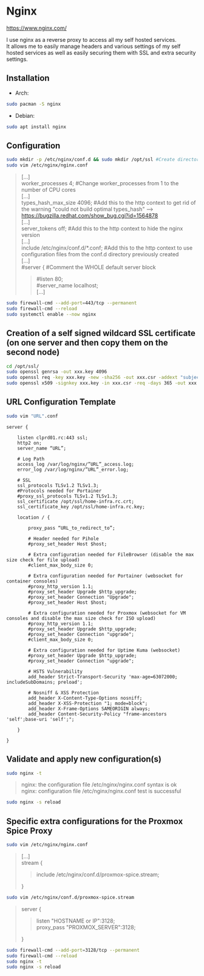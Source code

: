 # Nginx

<https://www.nginx.com/>

I use nginx as a reverse proxy to access all my self hosted services.  
It allows me to easily manage headers and various settings of my self hosted services as well as easily securing them with SSL and extra security settings.

## Installation

- Arch:

```bash
sudo pacman -S nginx
```

- Debian:

```bash
sudo apt install nginx
```

## Configuration

```bash
sudo mkdir -p /etc/nginx/conf.d && sudo mkdir /opt/ssl #Create directories for URL configuration files and ssl related files
sudo vim /etc/nginx/nginx.conf
```

> [...]  
> worker_processes 4; #Change worker_processes from 1 to the number of CPU cores  
> [...]  
> types_hash_max_size 4096; #Add this to the http context to get rid of the warning "could not build optimal types_hash" --> <https://bugzilla.redhat.com/show_bug.cgi?id=1564878>  
> [...]  
> server_tokens off; #Add this to the http context to hide the nginx version  
> [...]  
> include /etc/nginx/conf.d/\*.conf; #Add this to the http context to use configuration files from the conf.d directory previously created  
> [...]  
> #server { #Comment the WHOLE default server block  
> > #listen       80;  
> > #server_name  localhost;  
> > [...]

```bash
sudo firewall-cmd --add-port=443/tcp --permanent
sudo firewall-cmd --reload
sudo systemctl enable --now nginx
```

## Creation of a self signed wildcard SSL certificate (on one server and then copy them on the second node)

```bash
cd /opt/ssl/
sudo openssl genrsa -out xxx.key 4096
sudo openssl req -key xxx.key -new -sha256 -out xxx.csr -addext "subjectAltName = DNS:CN_OF_CERTIFICATE"
sudo openssl x509 -signkey xxx.key -in xxx.csr -req -days 365 -out xxx.crt
```

## URL Configuration Template

```bash
sudo vim "URL".conf
```

```text
server {

    listen clprd01.rc:443 ssl;
    http2 on;
    server_name “URL”;

    # Log Path
    access_log /var/log/nginx/”URL”_access.log;
    error_log /var/log/nginx/”URL”_error.log;

    # SSL
    ssl_protocols TLSv1.2 TLSv1.3;
    #Protocols needed for Portainer
    #proxy_ssl_protocols TLSv1.2 TLSv1.3;
    ssl_certificate /opt/ssl/home-infra.rc.crt;
    ssl_certificate_key /opt/ssl/home-infra.rc.key;

    location / {

        proxy_pass “URL_to_redirect_to”;

        # Header needed for Pihole
        #proxy_set_header Host $host;

        # Extra configuration needed for FileBrowser (disable the max size check for file upload)
        #client_max_body_size 0;

        # Extra configuration needed for Portainer (websocket for container consoles)
        #proxy_http_version 1.1;
        #proxy_set_header Upgrade $http_upgrade;
        #proxy_set_header Connection "Upgrade";
        #proxy_set_header Host $host;

        # Extra configuration needed for Proxmox (websocket for VM consoles and disable the max size check for ISO upload)
        #proxy_http_version 1.1;
        #proxy_set_header Upgrade $http_upgrade;
        #proxy_set_header Connection "upgrade";
        #client_max_body_size 0;

        # Extra configuration needed for Uptime Kuma (websocket)
        #proxy_set_header Upgrade $http_upgrade;
        #proxy_set_header Connection "upgrade";

        # HSTS Vulnerability
        add_header Strict-Transport-Security 'max-age=63072000; includeSubDomains; preload';

        # Nosniff & XSS Protection
        add_header X-Content-Type-Options nosniff;
        add_header X-XSS-Protection "1; mode=block";
        add_header X-Frame-Options SAMEORIGIN always;
        add_header Content-Security-Policy "frame-ancestors 'self';base-uri 'self';";

    }

}
```

## Validate and apply new configuration(s)

```bash
sudo nginx -t
```

> nginx: the configuration file /etc/nginx/nginx.conf syntax is ok  
> nginx: configuration file /etc/nginx/nginx.conf test is successful

```bash
sudo nginx -s reload
```

## Specific extra configurations for the Proxmox Spice Proxy

```bash
sudo vim /etc/nginx/nginx.conf
```

> [...]  
> stream {  
> > include /etc/nginx/conf.d/proxmox-spice.stream;  
>
> }

```bash
sudo vim /etc/nginx/conf.d/proxmox-spice.stream
```

> server {  
> > listen "HOSTNAME or IP":3128;  
> > proxy_pass "PROXMOX_SERVER":3128;  
>  
> }

```bash
sudo firewall-cmd --add-port=3128/tcp --permanent
sudo firewall-cmd --reload
sudo nginx -t
sudo nginx -s reload
```
